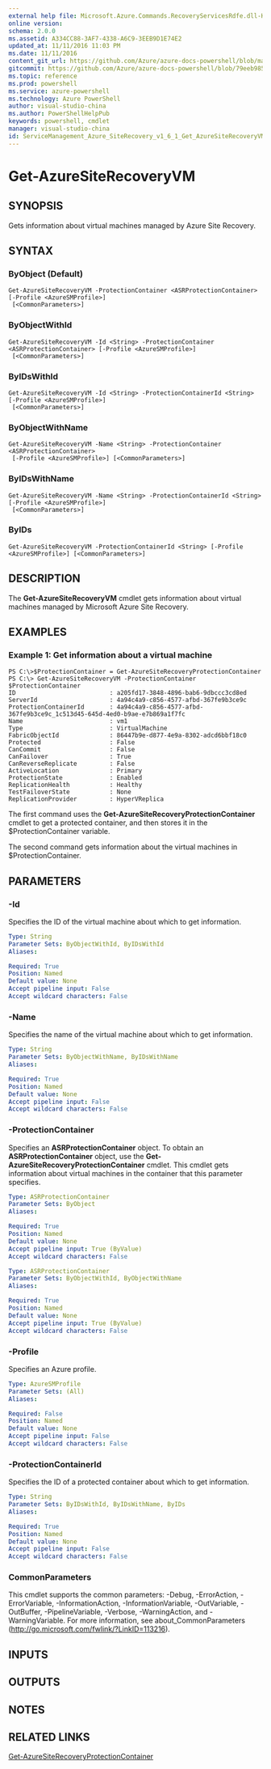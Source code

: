 ```yaml
---
external help file: Microsoft.Azure.Commands.RecoveryServicesRdfe.dll-Help.xml
online version: 
schema: 2.0.0
ms.assetid: A334CC88-3AF7-4338-A6C9-3EEB9D1E74E2
updated_at: 11/11/2016 11:03 PM
ms.date: 11/11/2016
content_git_url: https://github.com/Azure/azure-docs-powershell/blob/master/azureps-cmdlets-docs/ServiceManagement/Azure.SiteRecovery/v1.6.1/Get-AzureSiteRecoveryVM.md
gitcommit: https://github.com/Azure/azure-docs-powershell/blob/79eeb985ea480979357fb4695832a0c3d29a48bf/azureps-cmdlets-docs/ServiceManagement/Azure.SiteRecovery/v1.6.1/Get-AzureSiteRecoveryVM.md
ms.topic: reference
ms.prod: powershell
ms.service: azure-powershell
ms.technology: Azure PowerShell
author: visual-studio-china
ms.author: PowerShellHelpPub
keywords: powershell, cmdlet
manager: visual-studio-china
id: ServiceManagement_Azure_SiteRecovery_v1_6_1_Get_AzureSiteRecoveryVM_md
---
```


# Get-AzureSiteRecoveryVM

## SYNOPSIS
Gets information about virtual machines managed by Azure Site Recovery.

## SYNTAX

### ByObject (Default)
```
Get-AzureSiteRecoveryVM -ProtectionContainer <ASRProtectionContainer> [-Profile <AzureSMProfile>]
 [<CommonParameters>]
```

### ByObjectWithId
```
Get-AzureSiteRecoveryVM -Id <String> -ProtectionContainer <ASRProtectionContainer> [-Profile <AzureSMProfile>]
 [<CommonParameters>]
```

### ByIDsWithId
```
Get-AzureSiteRecoveryVM -Id <String> -ProtectionContainerId <String> [-Profile <AzureSMProfile>]
 [<CommonParameters>]
```

### ByObjectWithName
```
Get-AzureSiteRecoveryVM -Name <String> -ProtectionContainer <ASRProtectionContainer>
 [-Profile <AzureSMProfile>] [<CommonParameters>]
```

### ByIDsWithName
```
Get-AzureSiteRecoveryVM -Name <String> -ProtectionContainerId <String> [-Profile <AzureSMProfile>]
 [<CommonParameters>]
```

### ByIDs
```
Get-AzureSiteRecoveryVM -ProtectionContainerId <String> [-Profile <AzureSMProfile>] [<CommonParameters>]
```

## DESCRIPTION
The **Get-AzureSiteRecoveryVM** cmdlet gets information about virtual machines managed by Microsoft Azure Site Recovery.

## EXAMPLES

### Example 1: Get information about a virtual machine
```
PS C:\>$ProtectionContainer = Get-AzureSiteRecoveryProtectionContainer
PS C:\> Get-AzureSiteRecoveryVM -ProtectionContainer $ProtectionContainer
ID                          : a205fd17-3848-4896-bab6-9dbccc3cd8ed
ServerId                    : 4a94c4a9-c856-4577-afbd-367fe9b3ce9c
ProtectionContainerId       : 4a94c4a9-c856-4577-afbd-367fe9b3ce9c_1c513d45-645d-4ed0-b9ae-e7b869a1f7fc
Name                        : vm1
Type                        : VirtualMachine
FabricObjectId              : 86447b9e-d877-4e9a-8302-adcd6bbf18c0
Protected                   : False
CanCommit                   : False
CanFailover                 : True
CanReverseReplicate         : False
ActiveLocation              : Primary
ProtectionState             : Enabled
ReplicationHealth           : Healthy
TestFailoverState           : None
ReplicationProvider         : HyperVReplica
```

The first command uses the **Get-AzureSiteRecoveryProtectionContainer** cmdlet to get a protected container, and then stores it in the $ProtectionContainer variable.

The second command gets information about the virtual machines in $ProtectionContainer.

## PARAMETERS

### -Id
Specifies the ID of the virtual machine about which to get information.

```yaml
Type: String
Parameter Sets: ByObjectWithId, ByIDsWithId
Aliases: 

Required: True
Position: Named
Default value: None
Accept pipeline input: False
Accept wildcard characters: False
```

### -Name
Specifies the name of the virtual machine about which to get information.

```yaml
Type: String
Parameter Sets: ByObjectWithName, ByIDsWithName
Aliases: 

Required: True
Position: Named
Default value: None
Accept pipeline input: False
Accept wildcard characters: False
```

### -ProtectionContainer
Specifies an **ASRProtectionContainer** object.
To obtain an **ASRProtectionContainer** object, use the **Get-AzureSiteRecoveryProtectionContainer** cmdlet.
This cmdlet gets information about virtual machines in the container that this parameter specifies.

```yaml
Type: ASRProtectionContainer
Parameter Sets: ByObject
Aliases: 

Required: True
Position: Named
Default value: None
Accept pipeline input: True (ByValue)
Accept wildcard characters: False
```

```yaml
Type: ASRProtectionContainer
Parameter Sets: ByObjectWithId, ByObjectWithName
Aliases: 

Required: True
Position: Named
Default value: None
Accept pipeline input: True (ByValue)
Accept wildcard characters: False
```

### -Profile
Specifies an Azure profile.

```yaml
Type: AzureSMProfile
Parameter Sets: (All)
Aliases: 

Required: False
Position: Named
Default value: None
Accept pipeline input: False
Accept wildcard characters: False
```

### -ProtectionContainerId
Specifies the ID of a protected container about which to get information.

```yaml
Type: String
Parameter Sets: ByIDsWithId, ByIDsWithName, ByIDs
Aliases: 

Required: True
Position: Named
Default value: None
Accept pipeline input: False
Accept wildcard characters: False
```

### CommonParameters
This cmdlet supports the common parameters: -Debug, -ErrorAction, -ErrorVariable, -InformationAction, -InformationVariable, -OutVariable, -OutBuffer, -PipelineVariable, -Verbose, -WarningAction, and -WarningVariable. For more information, see about_CommonParameters (http://go.microsoft.com/fwlink/?LinkID=113216).

## INPUTS

## OUTPUTS

## NOTES

## RELATED LINKS

[Get-AzureSiteRecoveryProtectionContainer](xref:ServiceManagement/Azure.SiteRecovery/v1.6.1/Get-AzureSiteRecoveryProtectionContainer.md)


